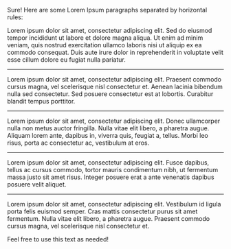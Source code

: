Sure! Here are some Lorem Ipsum paragraphs separated by horizontal rules:

Lorem ipsum dolor sit amet, consectetur adipiscing elit. Sed do eiusmod tempor incididunt ut labore et dolore magna aliqua. Ut enim ad minim veniam, quis nostrud exercitation ullamco laboris nisi ut aliquip ex ea commodo consequat. Duis aute irure dolor in reprehenderit in voluptate velit esse cillum dolore eu fugiat nulla pariatur.

***

Lorem ipsum dolor sit amet, consectetur adipiscing elit. Praesent commodo cursus magna, vel scelerisque nisl consectetur et. Aenean lacinia bibendum nulla sed consectetur. Sed posuere consectetur est at lobortis. Curabitur blandit tempus porttitor.

***

Lorem ipsum dolor sit amet, consectetur adipiscing elit. Donec ullamcorper nulla non metus auctor fringilla. Nulla vitae elit libero, a pharetra augue. Aliquam lorem ante, dapibus in, viverra quis, feugiat a, tellus. Morbi leo risus, porta ac consectetur ac, vestibulum at eros.

***

Lorem ipsum dolor sit amet, consectetur adipiscing elit. Fusce dapibus, tellus ac cursus commodo, tortor mauris condimentum nibh, ut fermentum massa justo sit amet risus. Integer posuere erat a ante venenatis dapibus posuere velit aliquet.

***

Lorem ipsum dolor sit amet, consectetur adipiscing elit. Vestibulum id ligula porta felis euismod semper. Cras mattis consectetur purus sit amet fermentum. Nulla vitae elit libero, a pharetra augue. Praesent commodo cursus magna, vel scelerisque nisl consectetur et.

Feel free to use this text as needed!
